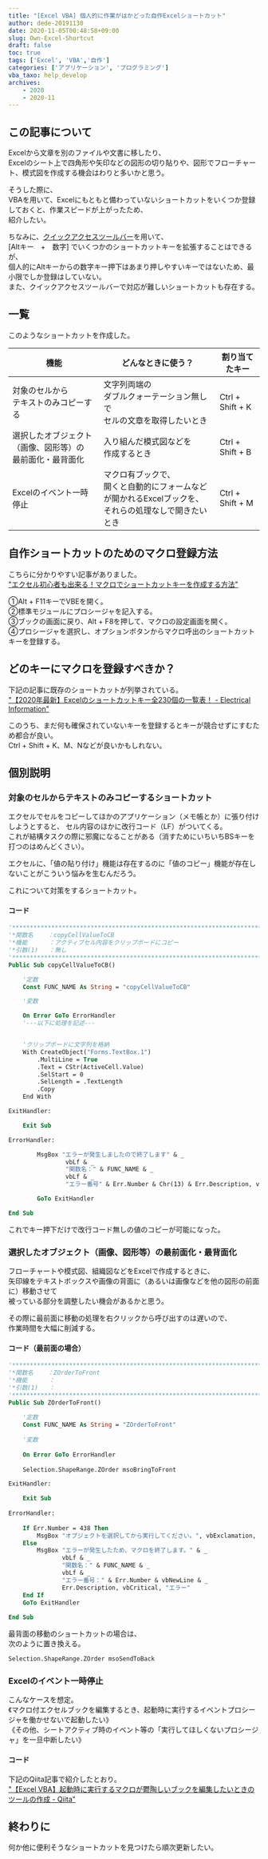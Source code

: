 ```yaml
---
title: "[Excel VBA] 個人的に作業がはかどった自作Excelショートカット"
author: dede-20191130
date: 2020-11-05T00:48:58+09:00
slug: Own-Excel-Shortcut
draft: false
toc: true
tags: ['Excel', 'VBA','自作']
categories: ['アプリケーション', 'プログラミング']
vba_taxo: help_develop
archives:
    - 2020
    - 2020-11
---
```


## この記事について

Excelから文章を別のファイルや文書に移したり、  
Excelのシート上で四角形や矢印などの図形の切り貼りや、図形でフローチャート、模式図を作成する機会はわりと多いかと思う。  

そうした際に、  
VBAを用いて、Excelにもともと備わっていないショートカットをいくつか登録しておくと、作業スピードが上がったため、  
紹介したい。

ちなみに、[クイックアクセスツールバー](https://www.relief.jp/docs/003103.html)を用いて、  
[Altキー　+　数字] でいくつかのショートカットキーを拡張することはできるが、  
個人的にAltキーからの数字キー押下はあまり押しやすいキーではないため、最小限でしか登録はしていない。  
また、クイックアクセスツールバーで対応が難しいショートカットも存在する。

## 一覧

このようなショートカットを作成した。

|機能|どんなときに使う？|割り当てたキー|
|--|--|--|
|対象のセルから<br>テキストのみコピーする|文字列両端の<br>ダブルクォーテーション無しで<br>セルの文章を取得したいとき|Ctrl + Shift + K|
|選択したオブジェクト（画像、図形等）の<br>最前面化・最背面化|入り組んだ模式図などを<br>作成するとき|Ctrl + Shift + B|
|Excelのイベント一時停止|マクロ有ブックで、<br>開くと自動的にフォームなどが開かれるExcelブックを、<br>それらの処理なしで開きたいとき|Ctrl + Shift + M|

## 自作ショートカットのためのマクロ登録方法

こちらに分かりやすい記事がありました。  
["エクセル初心者も出来る！マクロでショートカットキーを作成する方法"](https://fastclassinfo.com/entry/marco_shortcuts/)

①Alt + F11キーでVBEを開く。  
②標準モジュールにプロシージャを記入する。  
③ブックの画面に戻り、Alt + F8を押して、マクロの設定画面を開く。  
④プロシージャを選択し、オプションボタンからマクロ呼出のショートカットキーを登録する。

## どのキーにマクロを登録すべきか？

下記の記事に既存のショートカットが列挙されている。  
["【2020年最新】Excelのショートカットキー全230個の一覧表！ - Electrical Information"](https://detail-infomation.com/excel-shortcut-key/)

このうち、まだ何も確保されていないキーを登録するとキーが競合せずにすむため都合が良い。  
Ctrl + Shift + K、M、Nなどが良いかもしれない。

## 個別説明

### 対象のセルからテキストのみコピーするショートカット

エクセルでセルをコピーしてほかのアプリケーション（メモ帳とか）に張り付けしようとすると、
セル内容のほかに改行コード（LF）がついてくる。  
これが結構タスクの際に邪魔になることがある（消すためにいちいちBSキーを打つのはめんどくさい）。

エクセルに、「値の貼り付け」機能は存在するのに「値のコピー」機能が存在しないことがこういう悩みを生むんだろう。

これについて対策をするショートカット。

#### コード

```vb
'******************************************************************************************
'*関数名    ：copyCellValueToCB
'*機能      ：アクティブセル内容をクリップボードにコピー
'*引数(1)   ：無し
'******************************************************************************************
Public Sub copyCellValueToCB()

    '定数
    Const FUNC_NAME As String = "copyCellValueToCB"

    '変数

    On Error GoTo ErrorHandler
    '---以下に処理を記述---


    'クリップボードに文字列を格納
    With CreateObject("Forms.TextBox.1")
        .MultiLine = True
        .Text = CStr(ActiveCell.Value)
        .SelStart = 0
        .SelLength = .TextLength
        .Copy
    End With

ExitHandler:

    Exit Sub

ErrorHandler:

        MsgBox "エラーが発生しましたので終了します" & _
                vbLf & _
                "関数名：" & FUNC_NAME & _
                vbLf & _
                "エラー番号" & Err.Number & Chr(13) & Err.Description, vbCritical

        GoTo ExitHandler

End Sub
```

これでキー押下だけで改行コード無しの値のコピーが可能になった。


### 選択したオブジェクト（画像、図形等）の最前面化・最背面化

フローチャートや模式図、組織図などをExcelで作成するときに、  
矢印線をテキストボックスや画像の背面に（あるいは画像などを他の図形の前面に）移動させて  
被っている部分を調整したい機会があるかと思う。

その際に最前面に移動の処理を右クリックから呼び出すのは遅いので、  
作業時間を大幅に削減する。

#### コード（最前面の場合）

```vb
'******************************************************************************************
'*関数名    ：ZOrderToFront
'*機能      ：
'*引数(1)   ：
'******************************************************************************************
Public Sub ZOrderToFront()
    
    '定数
    Const FUNC_NAME As String = "ZOrderToFront"
    
    '変数
    
    On Error GoTo ErrorHandler
    
    Selection.ShapeRange.ZOrder msoBringToFront

ExitHandler:

    Exit Sub
    
ErrorHandler:
    
    If Err.Number = 438 Then
        MsgBox "オブジェクトを選択してから実行してください。", vbExclamation, "警告"
    Else
        MsgBox "エラーが発生したため、マクロを終了します。" & _
               vbLf & _
               "関数名：" & FUNC_NAME & _
               vbLf & _
               "エラー番号：" & Err.Number & vbNewLine & _
               Err.Description, vbCritical, "エラー"
    End If
    GoTo ExitHandler
        
End Sub

```

最背面の移動のショートカットの場合は、  
次のように置き換える。

```vb
Selection.ShapeRange.ZOrder msoSendToBack
```

### Excelのイベント一時停止	

こんなケースを想定。  
《マクロ付エクセルブックを編集するとき、起動時に実行するイベントプロシージャを働かせないで起動したい》  
《その他、シートアクティブ時のイベント等の「実行してほしくないプロシージャ」を一旦中断したい》

#### コード

下記のQiita記事で紹介したとおり。  
["【Excel VBA】起動時に実行するマクロが鬱陶しいブックを編集したいときのツールの作成 - Qiita"](https://qiita.com/dede-20191130/items/845fd382fe00ce18f767)

## 終わりに

何か他に便利そうなショートカットを見つけたら順次更新したい。